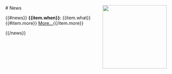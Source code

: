 
<img align=right width=200 src="https://www.oldstationsurgery.nhs.uk/wp-content/uploads/sites/463/2016/02/news-image.png">
# News



{{#news}}
<b>{{item.when}}</b>:
{{item.what}}
{{#item.more}}
<a href="http://{{{item.more}}}">More...</a>{{/item.more}}
</p>
{{/news}}
